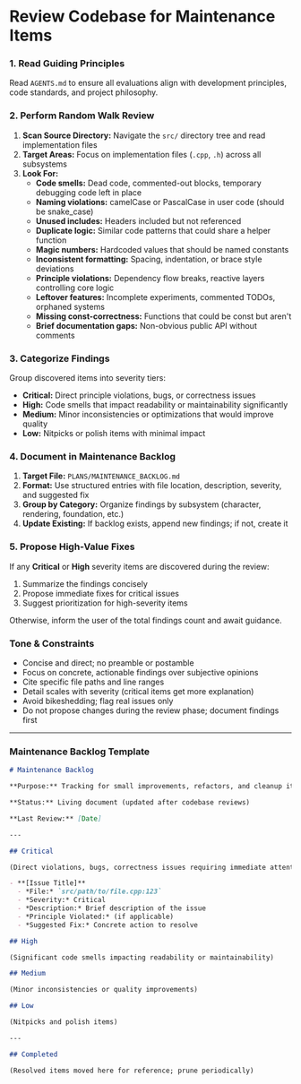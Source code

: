 # Review Codebase for Maintenance Items

### 1. Read Guiding Principles

Read `AGENTS.md` to ensure all evaluations align with development principles, code standards, and project philosophy.

### 2. Perform Random Walk Review

1.  **Scan Source Directory:** Navigate the `src/` directory tree and read implementation files
2.  **Target Areas:** Focus on implementation files (`.cpp`, `.h`) across all subsystems
3.  **Look For:**
    - **Code smells:** Dead code, commented-out blocks, temporary debugging code left in place
    - **Naming violations:** camelCase or PascalCase in user code (should be snake_case)
    - **Unused includes:** Headers included but not referenced
    - **Duplicate logic:** Similar code patterns that could share a helper function
    - **Magic numbers:** Hardcoded values that should be named constants
    - **Inconsistent formatting:** Spacing, indentation, or brace style deviations
    - **Principle violations:** Dependency flow breaks, reactive layers controlling core logic
    - **Leftover features:** Incomplete experiments, commented TODOs, orphaned systems
    - **Missing const-correctness:** Functions that could be const but aren't
    - **Brief documentation gaps:** Non-obvious public API without comments

### 3. Categorize Findings

Group discovered items into severity tiers:

-   **Critical:** Direct principle violations, bugs, or correctness issues
-   **High:** Code smells that impact readability or maintainability significantly
-   **Medium:** Minor inconsistencies or optimizations that would improve quality
-   **Low:** Nitpicks or polish items with minimal impact

### 4. Document in Maintenance Backlog

1.  **Target File:** `PLANS/MAINTENANCE_BACKLOG.md`
2.  **Format:** Use structured entries with file location, description, severity, and suggested fix
3.  **Group by Category:** Organize findings by subsystem (character, rendering, foundation, etc.)
4.  **Update Existing:** If backlog exists, append new findings; if not, create it

### 5. Propose High-Value Fixes

If any **Critical** or **High** severity items are discovered during the review:

1.  Summarize the findings concisely
2.  Propose immediate fixes for critical issues
3.  Suggest prioritization for high-severity items

Otherwise, inform the user of the total findings count and await guidance.

### Tone & Constraints

-   Concise and direct; no preamble or postamble
-   Focus on concrete, actionable findings over subjective opinions
-   Cite specific file paths and line ranges
-   Detail scales with severity (critical items get more explanation)
-   Avoid bikeshedding; flag real issues only
-   Do not propose changes during the review phase; document findings first

---

### Maintenance Backlog Template

```markdown
# Maintenance Backlog

**Purpose:** Tracking for small improvements, refactors, and cleanup items that don't constitute full features but benefit code quality.

**Status:** Living document (updated after codebase reviews)

**Last Review:** [Date]

---

## Critical

(Direct violations, bugs, correctness issues requiring immediate attention)

- **[Issue Title]**
  - *File:* `src/path/to/file.cpp:123`
  - *Severity:* Critical
  - *Description:* Brief description of the issue
  - *Principle Violated:* (if applicable)
  - *Suggested Fix:* Concrete action to resolve

## High

(Significant code smells impacting readability or maintainability)

## Medium

(Minor inconsistencies or quality improvements)

## Low

(Nitpicks and polish items)

---

## Completed

(Resolved items moved here for reference; prune periodically)
```
